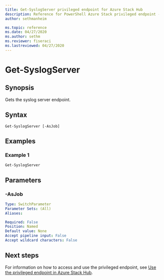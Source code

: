 ```yaml
---
title: Get-SyslogServer privileged endpoint for Azure Stack Hub
description: Reference for PowerShell Azure Stack privileged endpoint - Get-SyslogServer
author: sethmanheim

ms.topic: reference
ms.date: 04/27/2020
ms.author: sethm
ms.reviewer: fiseraci
ms.lastreviewed: 04/27/2020
---
```


# Get-SyslogServer

## Synopsis
Gets the syslog server endpoint.

## Syntax

```
Get-SyslogServer [-AsJob]
```

## Examples

### Example 1
```
Get-SyslogServer
```

## Parameters

### -AsJob


```yaml
Type: SwitchParameter
Parameter Sets: (All)
Aliases:

Required: False
Position: Named
Default value: None
Accept pipeline input: False
Accept wildcard characters: False
```

## Next steps

For information on how to access and use the privileged endpoint, see [Use the privileged endpoint in Azure Stack Hub](../../operator/azure-stack-privileged-endpoint.md).
